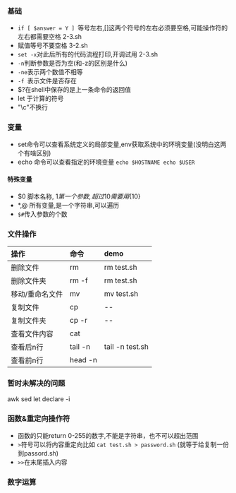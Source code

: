 ### 基础
- ```if [ $answer = Y ] ```等号左右,[]这两个符号的左右必须要空格,可能操作符的左右都需要空格 2-3.sh
- 赋值等号不要空格 3-2.sh
- ```set -x```对此后所有的代码流程打印,开调试用 2-3.sh
- ```-n```判断参数是否为空(和-z的区别是什么)
- ```-ne```表示两个数值不相等
- ```-f ```表示文件是否存在
- $?在shell中保存的是上一条命令的返回值
- let 于计算的符号
- "\c"不换行
### 变量
- set命令可以查看系统定义的局部变量,env获取系统中的环境变量(没明白这两个有啥区别)
- echo 命令可以查看指定的环境变量 ```echo $HOSTNAME echo $USER```
#### 特殊变量
- $0 脚本名称, $1 第一个参数 ,超过10需要用${10}
- $* ,$@ 所有变量,是一个字符串,可以遍历
- ```$#```传入参数的个数
### 文件操作

|操作|命令|demo|
|:--|:--|:--|
|删除文件|rm|rm test.sh|
|删除文件夹|rm -f|rm test.sh|
|移动/重命名文件|mv|mv test.sh|
|复制文件|cp|--|
|复制文件夹|cp -r|--|
|查看文件内容|cat||
|查看后n行|tail -n|tail -n test.sh|
|查看前n行|head -n||

### 暂时未解决的问题
awk 
sed 
let 
declare
 -i
### 函数&重定向操作符
- 函数的只能return 0-255的数字,不能是字符串，也不可以超出范围
- ```>```符号可以将内容重定向比如  ```cat test.sh > password.sh``` (就等于给复制一份到passord.sh)
- ```>>```在末尾插入内容
### 数字运算
